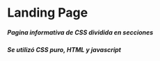 # Landing Page

##### Pagina informativa de CSS dividida en secciones
##### Se utilizó CSS puro, HTML y javascript

